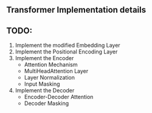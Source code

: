 ## Transformer Implementation details


## TODO:

1. Implement the modified Embedding Layer
2. Implement the Positional Encoding Layer 
3. Implement the Encoder
    - Attention Mechanism
    - MultiHeadAttention Layer
    - Layer Normalization
    - Input Masking
4. Implement the Decoder
    - Encoder-Decoder Attention
    - Decoder Masking
   